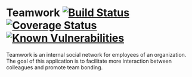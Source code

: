 Teamwork 
[![Build Status](https://travis-ci.com/miami78/Teamwork-backend.svg?branch=development)](https://travis-ci.com/miami78/Teamwork-backend) 
[![Coverage Status](https://coveralls.io/repos/github/miami78/Teamwork-backend/badge.svg?branch=master)](https://coveralls.io/github/miami78/Teamwork-backend?branch=master)
[![Known Vulnerabilities](https://snyk.io/test/github/miami78/Teamwork-backend/development/badge.svg)](https://snyk.io/test/github/miami78/Teamwork-backend/development)
========
Teamwork is an internal social network for employees of an organization. The goal of this application is to facilitate more interaction between colleagues and promote team bonding.

